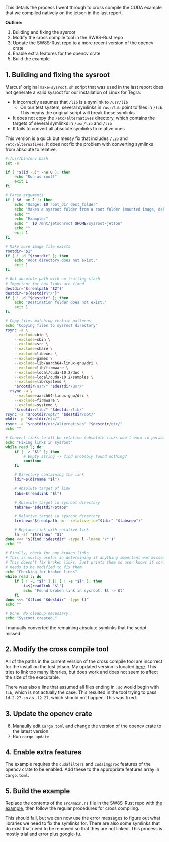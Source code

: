 This details the process I went through to cross compile the CUDA example that we compiled natively on the jetson in the last report.

**Outline:**
1. Building and fixing the sysroot
2. Modify the cross compile tool in the SW8S-Rust repo
3. Update the SW8S-Rust repo to a more recent version of the opencv crate
4. Enable extra features for the opencv crate
5. Build the example
## 1. Building and fixing the sysroot
Marcus' original `make-sysroot.sh` script that was used in the last report does not generate a valid sysroot for our installation of Linux for Tegra:
- It incorrectly assumes that `/lib` is a symlink to `/usr/lib`
	- On our test system, several symlinks in `/usr/lib` point to files in `/lib`. This means the original script will break these symlinks
- It does not copy the `/etc/alternatives` directory, which contains the targets of several symlinks in `/usr/lib` and `/lib`
- It fails to convert all absolute symlinks to relative ones

This version is a quick but messy fix that includes `/lib` and `/etc/alternatives`. It does not fix the problem with converting symlinks from absolute to relative. 
```bash
#!/usr/bin/env bash
set -e

if [ "$(id -u)" -ne 0 ]; then
    echo "Run as root!"
    exit 1
fi

# Parse arguments
if [ $# -ne 2 ]; then
    echo "Usage: $0 root_dir dest_folder"
    echo "Makes a sysroot folder from a root folder (mounted image, debootstrap, etc)."
    echo ""
    echo "Example:"
    echo "  $0 /mnt/jetsonroot $HOME/sysroot-jetson"
    echo ""
    exit 1
fi

# Make sure image file exists
rootdir="$1"
if [ ! -d "$rootdir" ]; then
    echo "Root directory does not exist."
    exit 1
fi

# Get absolute path with no trailing slash
# Important for how links are fixed
destdir="$(realpath "$2")"
destdir="${destdir%"/"}"
if [ ! -d "$destdir" ]; then
    echo "Destination folder does not exist."
    exit 1
fi

# Copy files matching certain patterns
echo "Copying files to sysroot directory"
rsync -a \
    --exclude=bin \
    --exclude=sbin \
    --exclude=src \
    --exclude=share \
    --exclude=libexec \
    --exclude=games \
    --exclude=lib/aarch64-linux-gnu/dri \
    --exclude=lib/firmware \
    --exclude=local/cuda-10.2/doc \
    --exclude=local/cuda-10.2/samples \
    --exclude=lib/systemd \
    "$rootdir/usr/" "$destdir/usr/"
  rsync -a \
    --exclude=aarch64-linux-gnu/dri \
    --exclude=firmware \
    --exclude=systemd \
    "$rootdir/lib/" "$destdir/lib/"
rsync -a "$rootdir/opt/" "$destdir/opt/"
mkdir -p "$destdir/etc/"
rsync -a "$rootdir/etc/alternatives" "$destdir/etc/"
echo ""

# Convert links to all be relative (absolute links won't work in porable sysroot)
echo "Fixing links in sysroot"
while read l; do
    if [ -z "$l" ]; then
        # Empty string -> find probably found nothing?
        continue
    fi

    # Directory containing the link
    ldir=$(dirname "$l")

    # Absolute target of link
    tabs=$(readlink "$l")

    # Absolute target in sysroot directory
    tabsnew="$destdir/$tabs"

    # Relative target in sysroot directory
    trelnew="$(realpath -m --relative-to="$ldir" "$tabsnew")"

    # Replace link with relative link
    ln -sf "$trelnew" "$l"
done <<< "$(find "$destdir" -type l -lname '/*')"
echo ""

# Finally, check for any broken links
# This is mostly useful in determining if anything important was missed previously
# This doesn't fix broken links. Just prints them so user knows if script
# needs to be modified to fix them
echo "Checking for broken links"
while read l; do
    if [ ! -L "$l" ] || [ ! -e "$l" ]; then
        t=$(readlink "$l")
        echo "Found broken link in sysroot: $l -> $t"
    fi
done <<< "$(find "$destdir" -type l)"
echo ""

# Done. No cleanup necessary.
echo "Sysroot created."

```

I manually converted the remaining absolute symlinks that the script missed.
## 2. Modify the cross compile tool
All of the paths in the current version of the cross compile tool are incorrect for the install on the test jetson. My updated version is located [here](https://github.com/Cowboylaserkittenjetshark/SW8S-Rust/blob/e306c68466d611c878795d2adf5ee9e8ad3a641c/jetson/src/main.rs). This tries to link too many libraries, but does work and does not seem to affect the size of the executable.

There was also a line that assumed all files ending in `.so` would begin with `lib`, which is not actually the case. This resulted in the tool trying to pass `ld-2.27.so` as `-l2.27`, which should not happen. This was fixed.
## 3. Update the opencv crate
6. Manaully edit `Cargo.toml` and change the version of the opencv crate to the latest version. 
7. Run `cargo update`
## 4. Enable extra features
The example requires the `cudafilters` and `cudaimgproc` features of the opencv crate to be enabled. Add these to the appropriate features array in `Cargo.toml`.

## 5. Build the example
Replace the contents of the `src/main.rs` file in the SW8S-Rust repo with [the example](https://github.com/twistedfall/opencv-rust/blob/97dcbd0e4a897c9d77204d3d5c2edacfeb4a5805/examples/cuda.rs), then follow the regular procedures for cross compiling.

This should fail, but we can now use the error messages to figure out what libraries we need to fix the symlinks for. There are also some symlinks that do exist that need to be removed so that they are not linked. This process is mostly trial and error plus google-fu.
